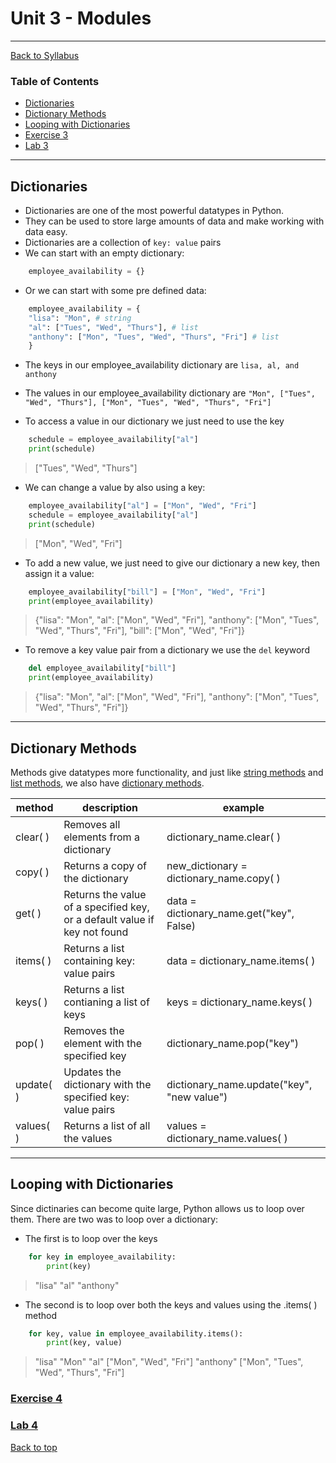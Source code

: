 # <a id="top"></a>Unit 3 - Modules

---

[Back to Syllabus](https://github.com/PdxCodeGuild/Programming102#top)

### Table of Contents

- [Dictionaries](#dictionaries)
- [Dictionary Methods](#methods)
- [Looping with Dictionaries](#loops)
- [Exercise 3](#exercise)
- [Lab 3](#lab)

---

## <a id="dictionaries"></a>Dictionaries

- Dictionaries are one of the most powerful datatypes in Python.
- They can be used to store large amounts of data and make working with data easy.
- Dictionaries are a collection of `key: value` pairs
- We can start with an empty dictionary:

```python
    employee_availability = {}
```

- Or we can start with some pre defined data:

```python
    employee_availability = {
    "lisa": "Mon", # string
    "al": ["Tues", "Wed", "Thurs"], # list
    "anthony": ["Mon", "Tues", "Wed", "Thurs", "Fri"] # list
    }
```

- The keys in our employee_availability dictionary are `lisa, al, and anthony`
- The values in our employee_availability dictionary are `"Mon", ["Tues", "Wed", "Thurs"], ["Mon", "Tues", "Wed", "Thurs", "Fri"]`

- To access a value in our dictionary we just need to use the key

```python
    schedule = employee_availability["al"]
    print(schedule)
```

> ["Tues", "Wed", "Thurs"]

- We can change a value by also using a key:

```python
    employee_availability["al"] = ["Mon", "Wed", "Fri"]
    schedule = employee_availability["al"]
    print(schedule)
```

> ["Mon", "Wed", "Fri"]

- To add a new value, we just need to give our dictionary a new key, then assign it a value:

```python
    employee_availability["bill"] = ["Mon", "Wed", "Fri"]
    print(employee_availability)
```

> {"lisa": "Mon", "al": ["Mon", "Wed", "Fri"], "anthony": ["Mon", "Tues", "Wed", "Thurs", "Fri"], "bill": ["Mon", "Wed", "Fri"]}

- To remove a key value pair from a dictionary we use the `del` keyword

```python
    del employee_availability["bill"]
    print(employee_availability)
```

> {"lisa": "Mon", "al": ["Mon", "Wed", "Fri"], "anthony": ["Mon", "Tues", "Wed", "Thurs", "Fri"]}

---

## <a id="methods"></a>Dictionary Methods

Methods give datatypes more functionality, and just like [string methods](https://www.w3schools.com/python/python_ref_string.asp) and [list methods](https://www.w3schools.com/python/python_ref_list.asp), we also have [dictionary methods](https://www.w3schools.com/python/python_ref_dictionary.asp).

| method    | description                                                               | example                                    |
| --------- | ------------------------------------------------------------------------- | ------------------------------------------ |
| clear( )  | Removes all elements from a dictionary                                    | dictionary_name.clear( )                   |
| copy( )   | Returns a copy of the dictionary                                          | new_dictionary = dictionary_name.copy( )   |
| get( )    | Returns the value of a specified key, or a default value if key not found | data = dictionary_name.get("key", False)   |
| items( )  | Returns a list containing key: value pairs                                | data = dictionary_name.items( )            |
| keys( )   | Returns a list contianing a list of keys                                  | keys = dictionary_name.keys( )             |
| pop( )    | Removes the element with the specified key                                | dictionary_name.pop("key")                 |
| update( ) | Updates the dictionary with the specified key: value pairs                | dictionary_name.update("key", "new value") |
| values( ) | Returns a list of all the values                                          | values = dictionary_name.values( )         |

---

## <a id="loops"></a>Looping with Dictionaries

Since dictinaries can become quite large, Python allows us to loop over them.
There are two was to loop over a dictionary:

- The first is to loop over the keys

```python
    for key in employee_availability:
        print(key)
```

> "lisa"
> "al"
> "anthony"

- The second is to loop over both the keys and values using the .items( ) method

```python
    for key, value in employee_availability.items():
        print(key, value)
```

> "lisa" "Mon"
> "al" ["Mon", "Wed", "Fri"]
> "anthony" ["Mon", "Tues", "Wed", "Thurs", "Fri"]

### [Exercise 4]()

### [Lab 4]()

[Back to top](#top)
